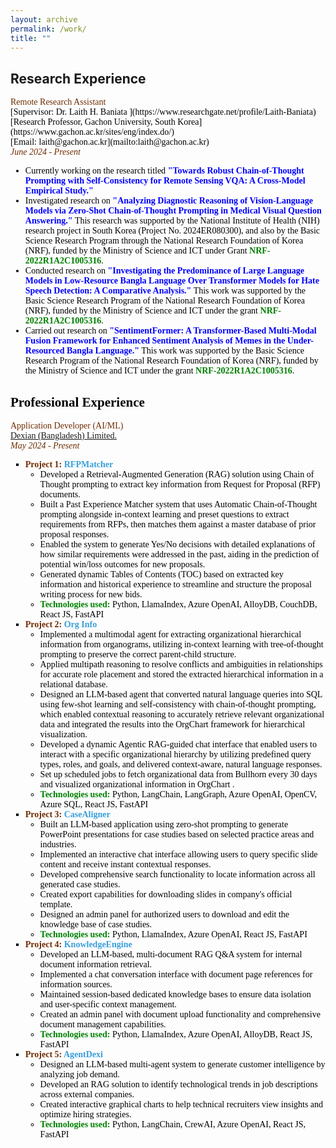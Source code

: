 ```yaml
---
layout: archive
permalink: /work/
title: ""
---
```


## Research Experience 
<span style="font-family:Trebuchet MS; color:black;">
<span style="color:#6E2C00">Remote Research Assistant</span><br/>
[Supervisor: <span style="color:black; display:inline;"> Dr. Laith H. Baniata </span>](https://www.researchgate.net/profile/Laith-Baniata)<br/>
[Research Professor, Gachon University, South Korea](https://www.gachon.ac.kr/sites/eng/index.do/)<br/>
[Email: laith@gachon.ac.kr](mailto:laith@gachon.ac.kr)<br/>
<span style="color:#6E2C00"><em>June 2024 - Present</em></span>
<ul style="font-family:Trebuchet MS; color:black;">

<li>Currently working on the research titled <b style="color:blue">"Towards Robust Chain-of-Thought Prompting with Self-Consistency for Remote Sensing VQA: A Cross-Model Empirical Study."</b></li>

<li>Investigated research on <b style="color:blue">"Analyzing Diagnostic Reasoning of Vision-Language Models via Zero-Shot Chain-of-Thought Prompting in Medical Visual Question Answering."</b> This research was supported by the National Institute of Health (NIH) research project in South Korea (Project No. 2024ER080300), and also by the Basic Science Research Program through the National Research Foundation of Korea (NRF), funded by the Ministry of Science and ICT under Grant <b><span style="color:green; display:inline;">NRF-2022R1A2C1005316</span></b>.</li>

<li>Conducted research on <b style="color:blue">"Investigating the Predominance of Large Language Models in Low-Resource Bangla Language Over Transformer Models for Hate Speech Detection: A Comparative Analysis."</b> This work was supported by the Basic Science Research Program of the National Research Foundation of Korea (NRF), funded by the Ministry of Science and ICT under the grant<b><span style="color:green; display:inline;"> NRF-2022R1A2C1005316</span></b>.</li>

<li>Carried out research on <b style="color:blue">"SentimentFormer: A Transformer-Based Multi-Modal Fusion Framework for Enhanced Sentiment Analysis of Memes in the Under-Resourced Bangla Language."</b> This work was supported by the Basic Science Research Program of the National Research Foundation of Korea (NRF), funded by the Ministry of Science and ICT under the grant <b><span style="color:green; display:inline;">NRF-2022R1A2C1005316</span></b>.</li>
</ul>

## Professional Experience
<span style="font-family:Trebuchet MS; color:black;">
<span style="color:#6E2C00">Application Developer (AI/ML)</span><br/>
<a href="https://www.linkedin.com/company/dexiansolutions/" target="_blank">Dexian (Bangladesh) Limited.</a><br/>
<span style="color:#6E2C00"><em>May 2024 - Present</em></span>

<ul style="font-family:Trebuchet MS; color:black; list-style-type: square;">

  <li>
    <b style="color:#6E2C00">Project 1: <span style="color:#389EDA">RFPMatcher</span></b>
    <ul style="list-style-type: circle;">
      <li>Developed a Retrieval-Augmented Generation (RAG) solution using Chain of Thought prompting to extract key information from Request for Proposal (RFP) documents.</li>
      <li>Built a Past Experience Matcher system that uses Automatic Chain-of-Thought prompting alongside in-context learning and preset questions to extract requirements from RFPs, then matches them against a master database of prior proposal responses.</li>
      <li>Enabled the system to generate Yes/No decisions with detailed explanations of how similar requirements were addressed in the past, aiding in the prediction of potential win/loss outcomes for new proposals.</li>
      <li>Generated dynamic Tables of Contents (TOC) based on extracted key information and historical experience to streamline and structure the proposal writing process for new bids.</li>
      <li><b><span style="color:green;">Technologies used:</span></b> Python, LlamaIndex, Azure OpenAI, AlloyDB, CouchDB, React JS, FastAPI</li>
    </ul>
  </li>

  <li>
    <b style="color:#6E2C00">Project 2: <span style="color:#389EDA">Org Info</span></b>
    <ul style="list-style-type: circle;">
      <li>Implemented a multimodal agent for extracting organizational hierarchical information from organograms, utilizing in-context learning with tree-of-thought prompting to preserve the correct parent-child structure.</li>
      <li>Applied multipath reasoning to resolve conflicts and ambiguities in relationships for accurate role placement and stored the extracted hierarchical information in a relational database.</li>
      <li>Designed an LLM-based agent that converted natural language queries into SQL using few-shot learning and self-consistency with chain-of-thought prompting, which enabled contextual reasoning to accurately retrieve relevant organizational data and integrated the results into the OrgChart framework for hierarchical visualization.</li>
      <li>Developed a dynamic Agentic RAG-guided chat interface that enabled users to interact with a specific organizational hierarchy by utilizing predefined query types, roles, and goals, and delivered context-aware, natural language responses.</li>
      <li>Set up scheduled jobs to fetch organizational data from Bullhorn every 30 days and visualized organizational information in OrgChart .</li>
      <li><b><span style="color:green;">Technologies used:</span></b> Python, LangChain, LangGraph, Azure OpenAI, OpenCV, Azure SQL, React JS, FastAPI</li>
    </ul>
  </li>

  <li>
    <b style="color:#6E2C00">Project 3: <span style="color:#389EDA">CaseAligner</span></b>
    <ul style="list-style-type: circle;">
      <li>Built an LLM-based application using zero-shot prompting to generate PowerPoint presentations for case studies based on selected practice areas and industries.</li>
      <li>Implemented an interactive chat interface allowing users to query specific slide content and receive instant contextual responses.</li>
      <li>Developed comprehensive search functionality to locate information across all generated case studies.</li>
      <li>Created export capabilities for downloading slides in company's official template.</li>
      <li>Designed an admin panel for authorized users to download and edit the knowledge base of case studies.</li>
      <li><b><span style="color:green;">Technologies used:</span></b> Python, LlamaIndex, Azure OpenAI, React JS, FastAPI</li>
    </ul>
  </li>

  <li>
    <b style="color:#6E2C00">Project 4: <span style="color:#389EDA">KnowledgeEngine</span></b>
    <ul style="list-style-type: circle;">
      <li>Developed an LLM-based, multi-document RAG Q&A system for internal document information retrieval.</li>
      <li>Implemented a chat conversation interface with document page references for information sources.</li>
      <li>Maintained session-based dedicated knowledge bases to ensure data isolation and user-specific context management.</li>
     <li>Created an admin panel with document upload functionality and comprehensive document management capabilities.</li>
      <li><b><span style="color:green;">Technologies used:</span></b> Python, LlamaIndex, Azure OpenAI, AlloyDB, React JS, FastAPI</li>
    </ul>
  </li>

  <li>
    <b style="color:#6E2C00">Project 5: <span style="color:#389EDA">AgentDexi</span></b>
    <ul style="list-style-type: circle;">
      <li>Designed an LLM-based multi-agent system to generate customer intelligence by analyzing job demand.</li>
      <li>Developed an RAG solution to identify technological trends in job descriptions across external companies.</li>
      <li>Created interactive graphical charts to help technical recruiters view insights and optimize hiring strategies.</li>
      <li><b><span style="color:green;">Technologies used:</span></b> Python, LangChain, CrewAI, Azure OpenAI, React JS, FastAPI</li>
    </ul>
  </li>
</ul>




